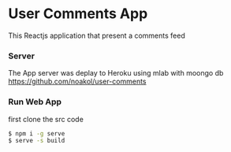 # User Comments App
This  Reactjs application that present a comments feed 

### Server
The App server was deplay to Heroku using mlab with moongo db 
https://github.com/noakol/user-comments
### Run Web App
first clone the src code 
```sh
$ npm i -g serve
$ serve -s build
```
